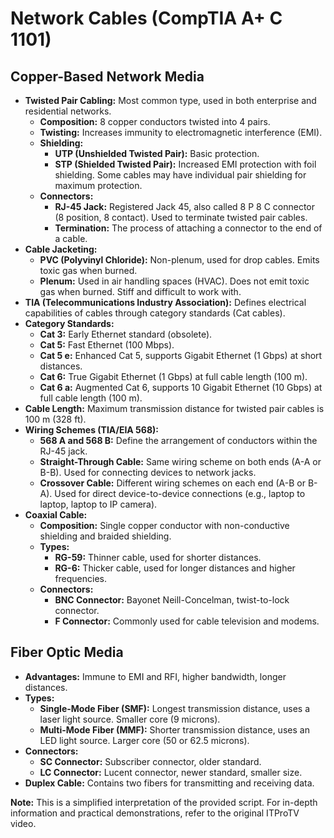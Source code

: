 # Network Cables (CompTIA A+ C 1101)

## Copper-Based Network Media
* **Twisted Pair Cabling:** Most common type, used in both enterprise and residential networks.
    * **Composition:** 8 copper conductors twisted into 4 pairs.
    * **Twisting:** Increases immunity to electromagnetic interference (EMI).
    * **Shielding:**
        * **UTP (Unshielded Twisted Pair):** Basic protection.
        * **STP (Shielded Twisted Pair):**  Increased EMI protection with foil shielding. Some cables may have individual pair shielding for maximum protection.
    * **Connectors:**
        * **RJ-45 Jack:**  Registered Jack 45, also called 8 P 8 C connector (8 position, 8 contact). Used to terminate twisted pair cables.
        * **Termination:** The process of attaching a connector to the end of a cable.
* **Cable Jacketing:**
    * **PVC (Polyvinyl Chloride):** Non-plenum, used for drop cables. Emits toxic gas when burned.
    * **Plenum:**  Used in air handling spaces (HVAC). Does not emit toxic gas when burned. Stiff and difficult to work with.
* **TIA (Telecommunications Industry Association):** Defines electrical capabilities of cables through category standards (Cat cables).
* **Category Standards:**
    * **Cat 3:** Early Ethernet standard (obsolete).
    * **Cat 5:** Fast Ethernet (100 Mbps).
    * **Cat 5 e:** Enhanced Cat 5, supports Gigabit Ethernet (1 Gbps) at short distances.
    * **Cat 6:** True Gigabit Ethernet (1 Gbps) at full cable length (100 m).
    * **Cat 6 a:** Augmented Cat 6, supports 10 Gigabit Ethernet (10 Gbps) at full cable length (100 m).
* **Cable Length:** Maximum transmission distance for twisted pair cables is 100 m (328 ft).
* **Wiring Schemes (TIA/EIA 568):**
    * **568 A and 568 B:** Define the arrangement of conductors within the RJ-45 jack.
    * **Straight-Through Cable:** Same wiring scheme on both ends (A-A or B-B). Used for connecting devices to network jacks.
    * **Crossover Cable:** Different wiring schemes on each end (A-B or B-A). Used for direct device-to-device connections (e.g., laptop to laptop, laptop to IP camera).
* **Coaxial Cable:**
    * **Composition:** Single copper conductor with non-conductive shielding and braided shielding.
    * **Types:**
        * **RG-59:** Thinner cable, used for shorter distances.
        * **RG-6:** Thicker cable, used for longer distances and higher frequencies.
    * **Connectors:**
        * **BNC Connector:**  Bayonet Neill-Concelman, twist-to-lock connector.
        * **F Connector:** Commonly used for cable television and modems.

## Fiber Optic Media
* **Advantages:**  Immune to EMI and RFI, higher bandwidth, longer distances.
* **Types:**
    * **Single-Mode Fiber (SMF):**  Longest transmission distance, uses a laser light source. Smaller core (9 microns).
    * **Multi-Mode Fiber (MMF):**  Shorter transmission distance, uses an LED light source. Larger core (50 or 62.5 microns).
* **Connectors:**
    * **SC Connector:** Subscriber connector, older standard.
    * **LC Connector:** Lucent connector, newer standard, smaller size.
* **Duplex Cable:** Contains two fibers for transmitting and receiving data.

**Note:** This is a simplified interpretation of the provided script. For in-depth information and practical demonstrations, refer to the original ITProTV video.

